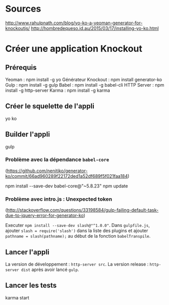 

# Sources
http://www.rahulpnath.com/blog/yo-ko-a-yeoman-generator-for-knockoutjs/
http://hombredequeso.id.au/2015/03/17/installing-yo-ko.html

# Créer une application Knockout

## Prérequis

Yeoman : npm install -g yo
Générateur Knockout : npm install generator-ko
Gulp : npm install -g gulp
Babel : npm install -g babel-cli
HTTP Server : npm install -g http-server
Karma : npm install -g karma

## Créer le squelette de l'appli

yo ko

## Builder l'appli

gulp

### Problème avec la dépendance `babel-core`
(https://github.com/nenitiko/generator-ko/commit/66ad960289f22172ded1a52df689f5f021faa184)

npm install --save-dev babel-core@"~5.8.23"
npm update

### Problème avec intro.js : Unexpected token
(http://stackoverflow.com/questions/33198584/gulp-failing-default-task-due-to-jquery-error-for-generator-ko)

Executer `npm install --save-dev slash@"^1.0.0"`.
Dans `gulpfile.js`, ajouter `slash = require('slash')` dans la liste des plugins et ajouter `pathname = slash(pathname);` au début de la fonction `babelTranspile`.

## Lancer l'appli

La version de développement : `http-server src`.
La version release : `http-server dist` après avoir lancé `gulp`.

## Lancer les tests

karma start







